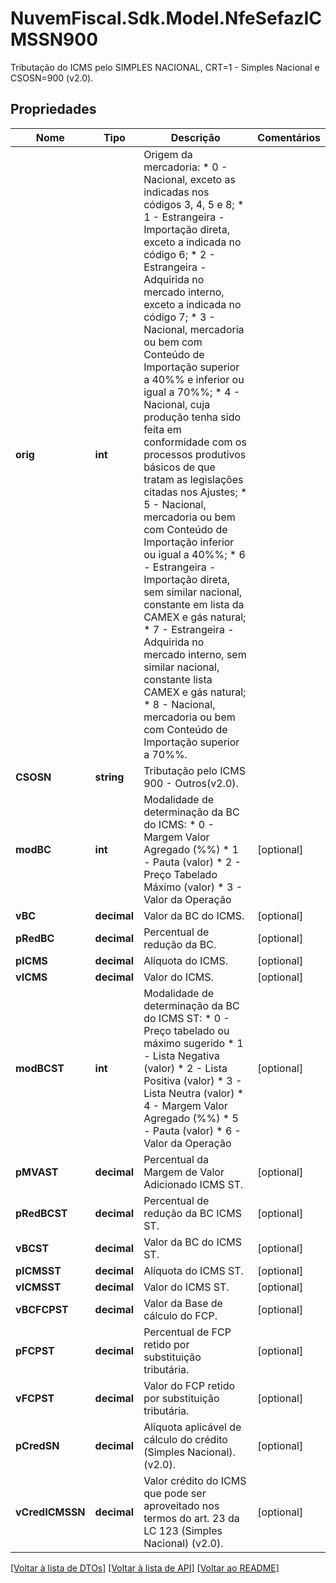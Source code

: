 # NuvemFiscal.Sdk.Model.NfeSefazICMSSN900
Tributação do ICMS pelo SIMPLES NACIONAL, CRT=1 - Simples Nacional e CSOSN=900 (v2.0).

## Propriedades

Nome | Tipo | Descrição | Comentários
------------ | ------------- | ------------- | -------------
**orig** | **int** | Origem da mercadoria:  * 0 - Nacional, exceto as indicadas nos códigos 3, 4, 5 e 8;  * 1 - Estrangeira - Importação direta, exceto a indicada no código 6;  * 2 - Estrangeira - Adquirida no mercado interno, exceto a indicada no código 7;  * 3 - Nacional, mercadoria ou bem com Conteúdo de Importação superior a 40%% e inferior ou igual a 70%%;  * 4 - Nacional, cuja produção tenha sido feita em conformidade com os processos produtivos básicos de que tratam as legislações citadas nos Ajustes;  * 5 - Nacional, mercadoria ou bem com Conteúdo de Importação inferior ou igual a 40%%;  * 6 - Estrangeira - Importação direta, sem similar nacional, constante em lista da CAMEX e gás natural;  * 7 - Estrangeira - Adquirida no mercado interno, sem similar nacional, constante lista CAMEX e gás natural;  * 8 - Nacional, mercadoria ou bem com Conteúdo de Importação superior a 70%%. | 
**CSOSN** | **string** | Tributação pelo ICMS 900 - Outros(v2.0). | 
**modBC** | **int** | Modalidade de determinação da BC do ICMS:  * 0 - Margem Valor Agregado (%%)  * 1 - Pauta (valor)  * 2 - Preço Tabelado Máximo (valor)  * 3 - Valor da Operação | [optional] 
**vBC** | **decimal** | Valor da BC do ICMS. | [optional] 
**pRedBC** | **decimal** | Percentual de redução da BC. | [optional] 
**pICMS** | **decimal** | Alíquota do ICMS. | [optional] 
**vICMS** | **decimal** | Valor do ICMS. | [optional] 
**modBCST** | **int** | Modalidade de determinação da BC do ICMS ST:  * 0 - Preço tabelado ou máximo  sugerido  * 1 - Lista Negativa (valor)  * 2 - Lista Positiva (valor)  * 3 - Lista Neutra (valor)  * 4 - Margem Valor Agregado (%%)  * 5 - Pauta (valor)  * 6 - Valor da Operação | [optional] 
**pMVAST** | **decimal** | Percentual da Margem de Valor Adicionado ICMS ST. | [optional] 
**pRedBCST** | **decimal** | Percentual de redução da BC ICMS ST. | [optional] 
**vBCST** | **decimal** | Valor da BC do ICMS ST. | [optional] 
**pICMSST** | **decimal** | Alíquota do ICMS ST. | [optional] 
**vICMSST** | **decimal** | Valor do ICMS ST. | [optional] 
**vBCFCPST** | **decimal** | Valor da Base de cálculo do FCP. | [optional] 
**pFCPST** | **decimal** | Percentual de FCP retido por substituição tributária. | [optional] 
**vFCPST** | **decimal** | Valor do FCP retido por substituição tributária. | [optional] 
**pCredSN** | **decimal** | Alíquota aplicável de cálculo do crédito (Simples Nacional). (v2.0). | [optional] 
**vCredICMSSN** | **decimal** | Valor crédito do ICMS que pode ser aproveitado nos termos do art. 23 da LC 123 (Simples Nacional) (v2.0). | [optional] 

[[Voltar à lista de DTOs]](../README.md#documentation-for-models) [[Voltar à lista de API]](../README.md#documentation-for-api-endpoints) [[Voltar ao README]](../README.md)

